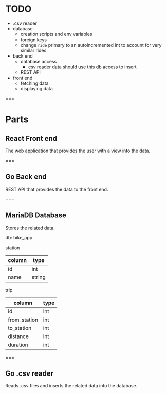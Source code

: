 # TODO
- .csv reader
- database
    - creation scripts and env variables
    - foreign keys
    - change `ride` primary to an autoincremented int to account for very similar rides
- back end
    - database access
        - csv reader data should use this db access to insert
    - REST API
- front end
    - fetching data
    - displaying data
 
===

# Parts

## React Front end

The web application that provides the user with a view into the data.

===
## Go Back end

REST API that provides the data to the front end.

===
## MariaDB Database

Stores the related data.

db: bike_app

station

| column | type |
|--------|----|
| id | int |
| name | string |

trip

| column | type |
|--------|------|
| id | int |
| from_station | int |
| to_station | int | 
| distance | int |
| duration | int |


===
## Go .csv reader

Reads .csv files and inserts the related data into the database.

